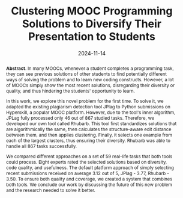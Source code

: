 ---
title: "Clustering MOOC Programming Solutions to Diversify Their Presentation to Students"
authors: '<i>Elizaveta Artser, Anastasiia Birillo, Yaroslav Golubev, Maria Tigina, Hieke Keuning, Nikolay Vyahhi, and Timofey Bryksin</i>'
status: "published"
collection: publications
permalink: /publications/2024-11-14-clustering-for-moocs
date: 2024-11-14
venue: "the proceedings of <b>Koli Calling</b>"
paperurl: 'https://doi.org/10.1145/3699538.3699548'
pdf: 'https://arxiv.org/abs/2403.19398'
data: 'https://zenodo.org/records/8259494'
tool: 'https://github.com/hyperskill/code-submissions-clustering'
counter_id: 'C59'
abstract: "<p><b>Abstract</b>. In many MOOCs, whenever a student completes a programming task, they can see previous solutions of other students to find potentially different ways of solving the problem and to learn new coding constructs. However, a lot of MOOCs simply show the most recent solutions, disregarding their diversity or quality, and thus hindering the students' opportunity to learn.</p><p>In this work, we explore this novel problem for the first time. To solve it, we adapted the existing plagiarism detection tool JPlag to Python submissions on Hyperskill, a popular MOOC platform. However, due to the tool's inner algorithm, JPLag fully processed only 46 out of 867 studied tasks. Therefore, we developed our own tool called Rhubarb. This tool first standardizes solutions that are algorithmically the same, then calculates the structure-aware edit distance between them, and then applies clustering. Finally, it selects one example from each of the largest clusters, thus ensuring their diversity. Rhubarb was able to handle all 867 tasks successfully.</p><p>We compared different approaches on a set of 59 real-life tasks that both tools could process. Eight experts rated the selected solutions based on diversity, code quality, and usefulness. The default platform approach of simply selecting recent submissions received on average 3.12 out of 5, JPlag - 3.77, Rhubarb - 3.50. To ensure both quality and coverage, we created a system that combines both tools. We conclude our work by discussing the future of this new problem and the research needed to solve it better.</p>"
---